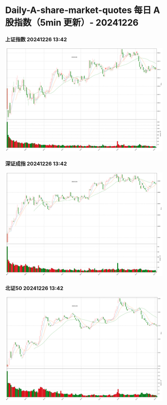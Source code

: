
# Daily-A-share-market-quotes 每日 A 股指数（5min 更新）- 20241226

### 上证指数 20241226 13:42
![](./fig/2024/12/20241226-sh000001.png)

### 深证成指 20241226 13:42
![](./fig/2024/12/20241226-sz399001.png)

### 北证50 20241226 13:42
![](./fig/2024/12/20241226-bj899050.png)
